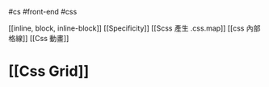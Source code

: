 #cs #front-end #css

[[inline, block, inline-block]]
[[Specificity]]
[[Scss 產生 .css.map]]
[[css 內部格線]]
[[Css 動畫]]

# [[Css Grid]]